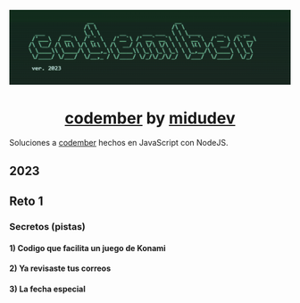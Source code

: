 <div align="center">

![Codember](./logo.png)

#  [codember](https://codember.dev) by [midudev](https://www.twitch.tv/midudev)

</div>

Soluciones a [codember](https://codember.dev) hechos en JavaScript con NodeJS.





## 2023


## Reto 1
### Secretos (pistas)

#### 1) Codigo que facilita un juego de Konami

#### 2) Ya revisaste tus correos

#### 3) La fecha especial
